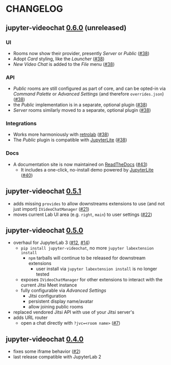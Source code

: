 # CHANGELOG

## jupyter-videochat [0.6.0] (unreleased)

### UI

- Rooms now show their provider, presently _Server_ or _Public_ ([#38])
- Adopt _Card_ styling, like the _Launcher_ ([#38])
- _New Video Chat_ is added to the _File_ menu ([#38])

### API

- _Public_ rooms are still configured as part of core, and can be opted-in via _Command
  Palette_ or _Advanced Settings_ (and therefore `overrides.json`) ([#38])
- the _Public_ implementation is in a separate, optional plugin ([#38])
- _Server_ rooms similarly moved to a separate, optional plugin ([#38])

### Integrations

- Works more harmoniously with [retrolab] ([#38])
- The _Public_ plugin is compatible with [JupyterLite] ([#38])

### Docs

- A documentation site is now maintained on [ReadTheDocs] ([#43])
  - It includes a one-click, no-install demo powered by [JupyterLite] ([#40])

[0.6.0]: https://pypi.org/project/jupyter-videochat/0.6.0
[#38]: https://github.com/jupyterlab-contrib/jupyter-videochat/pull/38
[#40]: https://github.com/jupyterlab-contrib/jupyter-videochat/pull/40
[#43]: https://github.com/jupyterlab-contrib/jupyter-videochat/pull/43
[jupyterlite]: https://github.com/jupyterlite/jupyterlite
[readthedocs]: https://jupyter-videochat.rtfd.io
[retrolab]: https://github.com/jupyterlab/retrolab

## jupyter-videochat [0.5.1]

- adds missing `provides` to allow downstreams extensions to use (and not just import)
  `IVideoChatManager` ([#21])
- moves current Lab UI area (e.g. `right`, `main`) to user settings ([#22])

[0.5.1]: https://pypi.org/project/jupyter-videochat/0.5.1
[#21]: https://github.com/jupyterlab-contrib/jupyter-videochat/issues/21
[#22]: https://github.com/jupyterlab-contrib/jupyter-videochat/pull/22

## jupyter-videochat [0.5.0]

- overhaul for JupyterLab 3 ([#12], [#14])
  - `pip install jupyter-videochat`, no more `jupyter labextension install`
    - `npm` tarballs will continue to be released for downstream extensions
      - user install via `jupyter labextension install` is no longer tested
  - exposes `IVideoChatManager` for other extensions to interact with the current Jitsi
    Meet instance
  - fully configurable via _Advanced Settings_
    - Jitsi configuration
    - persistent display name/avatar
    - allow joining public rooms
- replaced vendored Jitsi API with use of your Jitsi server's
- adds URL router
  - open a chat directly with `?jvc=<room name>` ([#7])

[0.5.0]: https://pypi.org/project/jupyter-videochat/0.5.0
[#12]: https://github.com/jupyterlab-contrib/jupyter-videochat/issues/12
[#7]: https://github.com/jupyterlab-contrib/jupyter-videochat/issues/7
[#14]: https://github.com/jupyterlab-contrib/jupyter-videochat/pull/14

## jupyter-videochat [0.4.0]

- fixes some iframe behavior ([#2])
- last release compatible with JupyterLab 2

[0.4.0]: https://www.npmjs.com/package/jupyterlab-videochat
[#2]: https://github.com/jupyterlab-contrib/jupyter-videochat/issues/2
